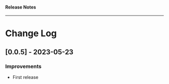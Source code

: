 <h4 class="margin-btm-8">Release Notes</h4>
<hr class="margin-btm-32" />

# Change Log

## [0.0.5] - 2023-05-23

### Improvements

- First release